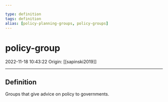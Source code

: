 ```yaml
---

type: definition
tags: definition
alias: [policy-planning-groups, policy-groups]
---
```


# policy-group

2022-11-18 10:43:22
Origin: [[sapinski2019]]

---

## Definition

Groups that give advice on policy to governments.
